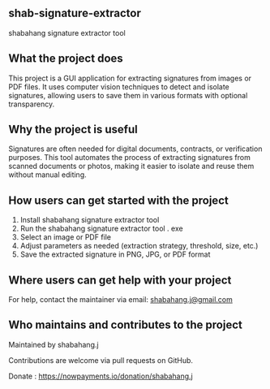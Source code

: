 ## shab-signature-extractor
shabahang signature extractor tool

## What the project does

This project is a GUI application for extracting signatures from images or PDF files. It uses computer vision techniques to detect and isolate signatures, allowing users to save them in various formats with optional transparency.

## Why the project is useful

Signatures are often needed for digital documents, contracts, or verification purposes. This tool automates the process of extracting signatures from scanned documents or photos, making it easier to isolate and reuse them without manual editing.

## How users can get started with the project

1. Install shabahang signature extractor tool
2. Run the shabahang signature extractor tool . exe
3. Select an image or PDF file
4. Adjust parameters as needed (extraction strategy, threshold, size, etc.)
5. Save the extracted signature in PNG, JPG, or PDF format

## Where users can get help with your project

For help, contact the maintainer via email: shabahang.j@gmail.com

## Who maintains and contributes to the project

Maintained by shabahang.j

Contributions are welcome via pull requests on GitHub.

Donate : https://nowpayments.io/donation/shabahang.j
